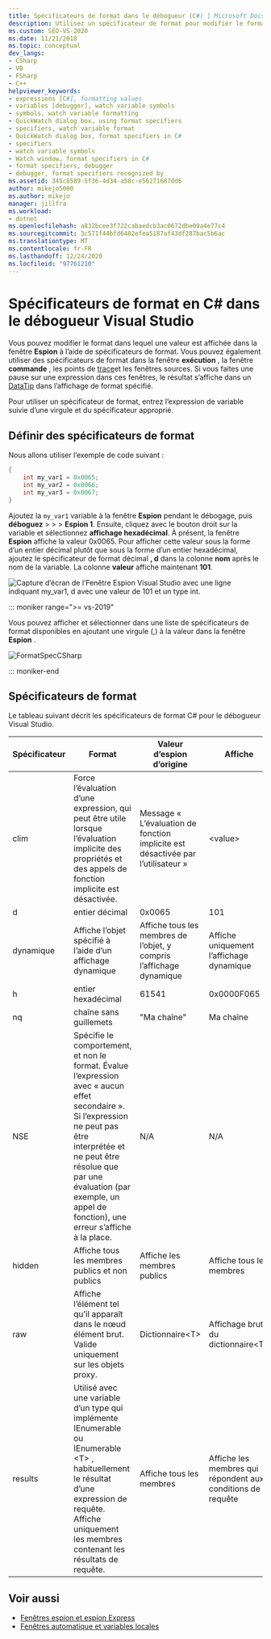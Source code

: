 ```yaml
---
title: Spécificateurs de format dans le débogueur (C#) | Microsoft Docs
description: Utilisez un spécificateur de format pour modifier le format dans lequel une valeur est affichée dans le Fenêtre Espion. Cet article fournit des détails sur l’utilisation.
ms.custom: SEO-VS-2020
ms.date: 11/21/2018
ms.topic: conceptual
dev_langs:
- CSharp
- VB
- FSharp
- C++
helpviewer_keywords:
- expressions [C#], formatting values
- variables [debugger], watch variable symbols
- symbols, watch variable formatting
- QuickWatch dialog box, using format specifiers
- specifiers, watch variable format
- QuickWatch dialog box, format specifiers in C#
- specifiers
- watch variable symbols
- Watch window, format specifiers in C#
- format specifiers, debugger
- debugger, format specifiers recognized by
ms.assetid: 345c8589-5f36-4d34-a58c-e56271687dd6
author: mikejo5000
ms.author: mikejo
manager: jillfra
ms.workload:
- dotnet
ms.openlocfilehash: a832bcee3f722cabaedcb3ac0672dbe09a4e77c4
ms.sourcegitcommit: 3c571f44bfd6402efea5187af43df287bac5b6ac
ms.translationtype: MT
ms.contentlocale: fr-FR
ms.lasthandoff: 12/24/2020
ms.locfileid: "97761210"
---
```

# <a name="format-specifiers-in-c-in-the-visual-studio-debugger"></a>Spécificateurs de format en C# dans le débogueur Visual Studio
Vous pouvez modifier le format dans lequel une valeur est affichée dans la fenêtre **Espion** à l’aide de spécificateurs de format. Vous pouvez également utiliser des spécificateurs de format dans la fenêtre **exécution** , la fenêtre **commande** , les points de [trace](../debugger/using-breakpoints.md#BKMK_Print_to_the_Output_window_with_tracepoints)et les fenêtres sources. Si vous faites une pause sur une expression dans ces fenêtres, le résultat s’affiche dans un  [DataTip](../debugger/view-data-values-in-data-tips-in-the-code-editor.md) dans l’affichage de format spécifié.

Pour utiliser un spécificateur de format, entrez l’expression de variable suivie d’une virgule et du spécificateur approprié.

## <a name="set-format-specifiers"></a>Définir des spécificateurs de format
Nous allons utiliser l’exemple de code suivant :

```csharp
{
    int my_var1 = 0x0065;
    int my_var2 = 0x0066;
    int my_var3 = 0x0067;
}
```

Ajoutez la `my_var1` variable à la fenêtre **Espion** pendant le débogage, puis **déboguez**  >    >    >  **Espion 1**. Ensuite, cliquez avec le bouton droit sur la variable et sélectionnez **affichage hexadécimal**. À présent, la fenêtre **Espion** affiche la valeur 0x0065. Pour afficher cette valeur sous la forme d’un entier décimal plutôt que sous la forme d’un entier hexadécimal, ajoutez le spécificateur de format décimal **, d** dans la colonne **nom** après le nom de la variable. La colonne **valeur** affiche maintenant **101**.

![Capture d’écran de l’Fenêtre Espion Visual Studio avec une ligne indiquant my_var1, d avec une valeur de 101 et un type int.](../debugger/media/watchformatcsharp.png)

::: moniker range=">= vs-2019" 

Vous pouvez afficher et sélectionner dans une liste de spécificateurs de format disponibles en ajoutant une virgule (,) à la valeur dans la fenêtre **Espion** . 

![FormatSpecCSharp](../debugger/media/vs-2019/format-specs-csharp.png "FormatSpecCSharp")

::: moniker-end

## <a name="format-specifiers"></a>Spécificateurs de format
Le tableau suivant décrit les spécificateurs de format C# pour le débogueur Visual Studio.

|Spécificateur|Format|Valeur d’espion d’origine|Affiche|
|---------------|------------|--------------------------|--------------|
|clim|Force l’évaluation d’une expression, qui peut être utile lorsque l’évaluation implicite des propriétés et des appels de fonction implicite est désactivée.|Message « L’évaluation de fonction implicite est désactivée par l’utilisateur »|\<value>|
|d|entier décimal|0x0065|101|
|dynamique|Affiche l’objet spécifié à l’aide d’un affichage dynamique|Affiche tous les membres de l’objet, y compris l’affichage dynamique|Affiche uniquement l’affichage dynamique|
|h|entier hexadécimal|61541|0x0000F065|
|nq|chaîne sans guillemets|"Ma chaîne"|Ma chaîne|
|NSE|Spécifie le comportement, et non le format. Évalue l’expression avec « aucun effet secondaire ». Si l’expression ne peut pas être interprétée et ne peut être résolue que par une évaluation (par exemple, un appel de fonction), une erreur s’affiche à la place.|N/A|N/A|
|hidden|Affiche tous les membres publics et non publics|Affiche les membres publics|Affiche tous les membres|
|raw|Affiche l’élément tel qu’il apparaît dans le nœud élément brut. Valide uniquement sur les objets proxy.|Dictionnaire\<T>|Affichage brut du dictionnaire\<T>|
|results|Utilisé avec une variable d’un type qui implémente IEnumerable ou IEnumerable \<T> , habituellement le résultat d’une expression de requête. Affiche uniquement les membres contenant les résultats de requête.|Affiche tous les membres|Affiche les membres qui répondent aux conditions de la requête|

## <a name="see-also"></a>Voir aussi
- [Fenêtres espion et espion Express](../debugger/watch-and-quickwatch-windows.md)
- [Fenêtres automatique et variables locales](../debugger/autos-and-locals-windows.md)
